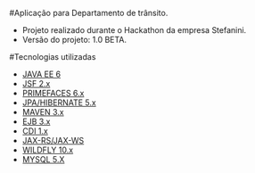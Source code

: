 #Aplicação para Departamento de trânsito. 
- Projeto realizado durante o Hackathon da empresa Stefanini.
- Versão do projeto: 1.0 BETA.

#Tecnologias utilizadas
- [JAVA EE 6](http://www.oracle.com/technetwork/java/javaee/overview/index.html)
- [JSF 2.x](https://javaserverfaces.java.net/download/)
- [PRIMEFACES 6.x](http://www.primefaces.org)
- [JPA/HIBERNATE 5.x](http://hibernate.org)
- [MAVEN 3.x](https://maven.apache.org)
- [EJB 3.x](https://mvnrepository.com/artifact/javax.ejb)
- [CDI 1.x](http://weld.cdi-spec.org/download/)
- [JAX-RS/JAX-WS](https://jax-rs-spec.java.net)
- [WILDFLY 10.x](http://wildfly.org) 
- [MYSQL 5.X](https://www.mysql.com)
